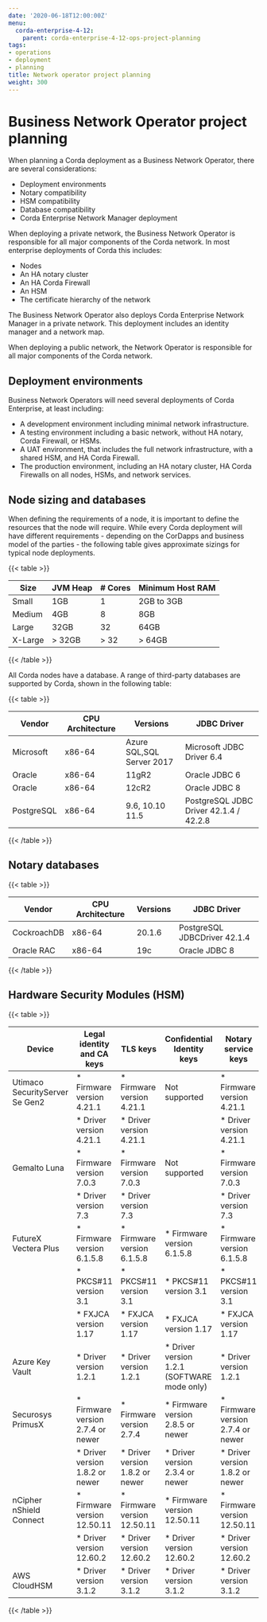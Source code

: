 ```yaml
---
date: '2020-06-18T12:00:00Z'
menu:
  corda-enterprise-4-12:
    parent: corda-enterprise-4-12-ops-project-planning
tags:
- operations
- deployment
- planning
title: Network operator project planning
weight: 300
---
```


# Business Network Operator project planning

When planning a Corda deployment as a Business Network Operator, there are several considerations:

- Deployment environments
- Notary compatibility
- HSM compatibility
- Database compatibility
- Corda Enterprise Network Manager deployment

When deploying a private network, the Business Network Operator is responsible for all major components of the Corda network. In most enterprise deployments of Corda this includes:

* Nodes
* An HA notary cluster
* An HA Corda Firewall
* An HSM
* The certificate hierarchy of the network

The Business Network Operator also deploys Corda Enterprise Network Manager in a private network. This deployment includes an identity manager and a network map.

When deploying a public network, the Network Operator is responsible for all major components of the Corda network.

## Deployment environments

Business Network Operators will need several deployments of Corda Enterprise, at least including:

- A development environment including minimal network infrastructure.
- A testing environment including a basic network, without HA notary, Corda Firewall, or HSMs.
- A UAT environment, that includes the full network infrastructure, with a shared HSM, and HA Corda Firewall.
- The production environment, including an HA notary cluster, HA Corda Firewalls on all nodes, HSMs, and network services.

## Node sizing and databases

When defining the requirements of a node, it is important to define the resources that the node will require. While every
Corda deployment will have different requirements - depending on the CorDapps and business model of the parties - the
following table gives approximate sizings for typical node deployments.

{{< table >}}

|Size|JVM Heap|# Cores|Minimum Host RAM|
|------------|---------|-------|----------------|
|Small|1GB|1|2GB to 3GB|
|Medium|4GB|8|8GB|
|Large|32GB|32|64GB|
|X-Large|> 32GB|> 32|> 64GB|

{{< /table >}}

All Corda nodes have a database. A range of third-party databases are supported by Corda, shown in the following table:

{{< table >}}

|Vendor|CPU Architecture|Versions|JDBC Driver|
|-------------------------------|------------------|------------------|------------------------|
|Microsoft|x86-64|Azure SQL,SQL Server 2017|Microsoft JDBC Driver 6.4|
|Oracle|x86-64|11gR2|Oracle JDBC 6|
|Oracle|x86-64|12cR2|Oracle JDBC 8|
|PostgreSQL|x86-64|9.6, 10.10 11.5|PostgreSQL JDBC Driver 42.1.4 / 42.2.8|

{{< /table >}}

## Notary databases

{{< table >}}

|Vendor|CPU Architecture|Versions|JDBC Driver|
|-------------------------------|------------------|------------------|--------------------|
|CockroachDB|x86-64|20.1.6|PostgreSQL JDBCDriver 42.1.4|
|Oracle RAC|x86-64|19c|Oracle JDBC 8|

{{< /table >}}

## Hardware Security Modules (HSM)

{{< table >}}

|Device|Legal identity and CA keys|TLS keys|Confidential Identity keys|Notary service keys|
|-------------------------------|----------------------------|----------------------------|----------------------------|-----------------------------|
| Utimaco SecurityServer Se Gen2| * Firmware version 4.21.1  | * Firmware version 4.21.1  | Not supported              | * Firmware version 4.21.1   |
|                               | * Driver version 4.21.1    | * Driver version 4.21.1    |                            | * Driver version 4.21.1     |
| Gemalto Luna                  | * Firmware version 7.0.3   | * Firmware version 7.0.3   | Not supported              | * Firmware version 7.0.3    |
|                               | * Driver version 7.3       | * Driver version 7.3       |                            | * Driver version 7.3        |
| FutureX Vectera Plus          | * Firmware version 6.1.5.8 | * Firmware version 6.1.5.8 | * Firmware version 6.1.5.8 | * Firmware version 6.1.5.8  |
|                               | * PKCS#11 version 3.1      | * PKCS#11 version 3.1      | * PKCS#11 version 3.1      | * PKCS#11 version 3.1       |
|                               | * FXJCA version 1.17       | * FXJCA version 1.17       | * FXJCA version 1.17       | * FXJCA version 1.17        |
| Azure Key Vault               | * Driver version 1.2.1     | * Driver version 1.2.1     | * Driver version 1.2.1 (SOFTWARE mode only)| * Driver version 1.2.1      |
| Securosys PrimusX             | * Firmware version 2.7.4 or newer   | * Firmware version 2.7.4   | * Firmware version 2.8.5 or newer   | * Firmware version 2.7.4 or newer  |
|                               | * Driver version 1.8.2 or newer     | * Driver version 1.8.2 or newer     | * Driver version 2.3.4 or newer     | * Driver version 1.8.2 or newer      |
| nCipher nShield Connect       | * Firmware version 12.50.11| * Firmware version 12.50.11| * Firmware version 12.50.11| * Firmware version 12.50.11 |
|                               | * Driver version 12.60.2   | * Driver version 12.60.2   | * Driver version 12.60.2   | * Driver version 12.60.2    |
| AWS CloudHSM                  | * Driver version 3.1.2     | * Driver version 3.1.2     | * Driver version 3.1.2     | * Driver version 3.1.2      |

{{< /table >}}
